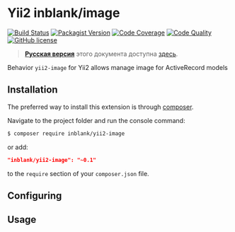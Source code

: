 # Yii2 inblank/image

[![Build Status](https://img.shields.io/travis/inblank/yii2-image/master.svg?style=flat-square)](https://travis-ci.org/inblank/yii2-image)
[![Packagist Version](https://img.shields.io/packagist/v/inblank/yii2-image.svg?style=flat-square)](https://packagist.org/packages/inblank/yii2-image)
[![Code Coverage](https://img.shields.io/scrutinizer/coverage/g/inblank/yii2-image/master.svg?style=flat-square)](https://scrutinizer-ci.com/g/inblank/yii2-image/?branch=master)
[![Code Quality](https://img.shields.io/scrutinizer/g/inblank/yii2-image/master.svg?style=flat-square)](https://scrutinizer-ci.com/g/inblank/yii2-image/?branch=master)
[![GitHub license](https://img.shields.io/badge/license-MIT-blue.svg?style=flat-square)](https://raw.githubusercontent.com/inblank/yii2-image/master/LICENSE)

> **[Русская версия](https://github.com/inblank/yii2-image/blob/master/README_RU.md)** этого документа доступна [здесь](https://github.com/inblank/yii2-image/blob/master/README_RU.md).

Behavior `yii2-image` for Yii2 allows manage image for ActiveRecord models

## Installation

The preferred way to install this extension is through [composer](http://getcomposer.org/download/).

Navigate to the project folder and run the console command:

```bash
$ composer require inblank/yii2-image
```

or add:

```json
"inblank/yii2-image": "~0.1"
```

to the `require` section of your `composer.json` file.

## Configuring

## Usage
